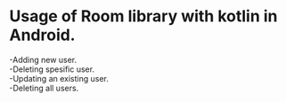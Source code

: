 # Usage of Room library with kotlin in Android.

-Adding new user.\
-Deleting spesific user.\
-Updating an existing user.\
-Deleting all users.

